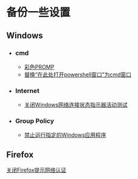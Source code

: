 # 备份一些设置

## Windows
   * ### cmd
     * [彩色PROMP](https://github.com/hosxy/Settings/blob/master/Windows/cmd/彩色PROMPT.md)
     * [替换“在此处打开powershell窗口”为cmd窗口](https://github.com/hosxy/Settings/blob/master/Windows/cmd/替换“在此处打开powershell窗口”为cmd窗口.md)
     
   * ### Internet
     * [关闭Windows网络连接状态指示器活动测试](https://github.com/hosxy/Settings/blob/master/Windows/Internet/关闭Windows网络连接状态指示器活动测试.md)
     
   * ### Group Policy
     * [禁止运行指定的Windows应用程序](https://github.com/hosxy/Settings/blob/master/Windows/Group%20Policy/禁止运行指定的Windows应用程序.md)
   
  
## Firefox 
  [关闭Firefox提示网络认证](https://github.com/hosxy/Settings/blob/master/Firefox/关闭Firefox提示网络认证.md)
